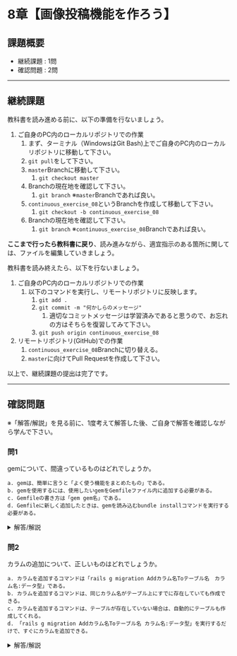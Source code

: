 # 8章【画像投稿機能を作ろう】

## 課題概要
 - 継続課題 : 1問
 - 確認問題 : 2問

---
## 継続課題
教科書を読み進める前に、以下の準備を行ないましょう。

1. ご自身のPC内のローカルリポジトリでの作業
   1. まず、ターミナル（WindowsはGit Bash)上でご自身のPC内のローカルリポジトリに移動して下さい。
   1. `git pull`をして下さい。
   1. `master`Branchに移動して下さい。
      1. `git checkout master`
   1. Branchの現在地を確認して下さい。
      1. `git branch` ※`master`Branchであれば良い。
   1. `continuous_exercise_08`というBranchを作成して移動して下さい。
      1. `git checkout -b continuous_exercise_08`
   1. Branchの現在地を確認して下さい。
      1. `git branch` ※`continuous_exercise_08`Branchであれば良い。

**ここまで行ったら教科書に戻り**、読み進みながら、適宜指示のある箇所に関しては、ファイルを編集していきましょう。

教科書を読み終えたら、以下を行ないましょう。
1. ご自身のPC内のローカルリポジトリでの作業
   1. 以下のコマンドを実行し、リモートリポジトリに反映します。
      1. `git add .`
      1. `git commit -m "何かしらのメッセージ"`
         1. 適切なコミットメッセージは学習済みであると思うので、お忘れの方はそちらを復習してみて下さい。
      1. `git push origin continuous_exercise_08`
1. リモートリポジトリ(GitHub)での作業
   1. `continuous_exercise_08`Branchに切り替える。
   1. `master`に向けてPull Requestを作成して下さい。

以上で、継続課題の提出は完了です。

---
## 確認問題
※「解答/解説」を見る前に、1度考えて解答した後、ご自身で解答を確認しながら学んで下さい。
### 問1
gemについて、間違っているものはどれでしょうか。

```
a. gemは、簡単に言うと「よく使う機能をまとめたもの」である。
b. gemを使用するには、使用したいgemをGemfileファイル内に追加する必要がある。
c. Gemfileの書き方は「gem gem名」である。
d. Gemfileに新しく追加したときは、gemを読み込むbundle installコマンドを実行する必要がある。
```

<details>
<summary>解答/解説</summary>
 
```
【解答】
c. Gemfileの書き方は「gem gem名」である。

【解説】
Gemfileへの書き方は「gem 'gem名'」が正解です。
```
</details>


### 問2
カラムの追加について、正しいものはどれでしょうか。

```
a. カラムを追加するコマンドは「rails g migration Addカラム名Toテーブル名　カラム名:データ型」である。
b. カラムを追加するコマンドは、同じカラム名がテーブル上にすでに存在していても作成できる。
c. カラムを追加するコマンドは、テーブルが存在していない場合は、自動的にテーブルも作成してくれる。
d. 「rails g migration Addカラム名Toテーブル名 カラム名:データ型」を実行するだけで、すぐにカラムを追加できる。
```

<details>
<summary>解答/解説</summary>
 
```
【解答】
a. カラムを追加するコマンドは「rails g migration Addカラム名Toテーブル名　カラム名:データ型」である。

【解説】
b.同じカラム名が既にテーブル上に存在する場合は、同名のカラムを追加することはできません。
c.テーブルが存在しない場合は、カラムを追加することはできません。
d.rails db:migrateを実行し、既に作成してあるマイグレーションファイルをデータベースに反映させない限り、カラムが追加されることはありません。
```
</details>
